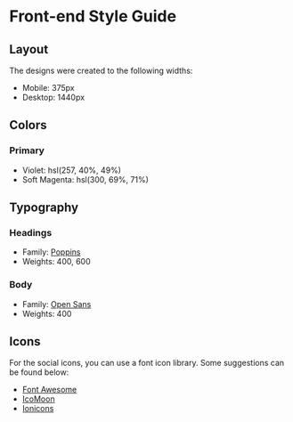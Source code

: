 # Front-end Style Guide

## Layout

The designs were created to the following widths:

- Mobile: 375px
- Desktop: 1440px

## Colors

### Primary

  - Violet: hsl(257, 40%, 49%)
  - Soft Magenta: hsl(300, 69%, 71%)

## Typography

### Headings

- Family: [Poppins](https://fonts.google.com/specimen/Poppins)
- Weights: 400, 600

### Body

- Family: [Open Sans](https://fonts.google.com/specimen/Open+Sans)
- Weights: 400

## Icons

For the social icons, you can use a font icon library. Some suggestions can be found below:

- [Font Awesome](https://fontawesome.com/)
- [IcoMoon](https://icomoon.io/)
- [Ionicons](https://ionicons.com/)

